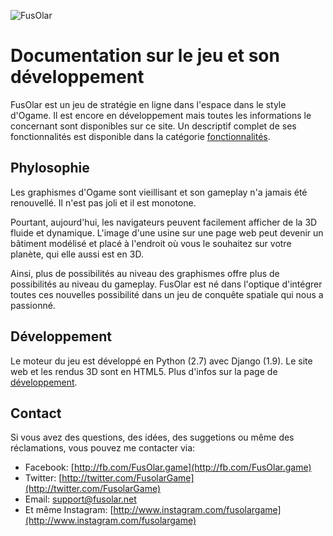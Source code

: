![FusOlar](/img/header_logo.png)
# Documentation sur le jeu et son développement

FusOlar est un jeu de stratégie en ligne dans l'espace dans le style d'Ogame. Il est encore en développement mais toutes les informations le concernant sont disponibles sur ce site. Un descriptif complet de ses fonctionnalités est disponible dans la catégorie [fonctionnalités](/features/kind-of-planets/). 

## Phylosophie
Les graphismes d'Ogame sont vieillisant et son gameplay n'a jamais été renouvellé. Il n'est pas joli et il est monotone.

Pourtant, aujourd'hui, les navigateurs peuvent facilement afficher de la 3D fluide et dynamique. L'image d'une usine sur une page web peut devenir un bâtiment modélisé et placé à l'endroit où vous le souhaitez sur votre planète, qui elle aussi est en 3D.

Ainsi, plus de possibilités au niveau des graphismes offre plus de possibilités au niveau du gameplay. FusOlar est né dans l'optique d'intégrer toutes ces nouvelles possibilité dans un jeu de conquête spatiale qui nous a passionné.

## Développement
Le moteur du jeu est développé en Python (2.7) avec Django (1.9). Le site web et les rendus 3D sont en HTML5. Plus d'infos sur la page de [développement](/development).

## Contact
Si vous avez des questions, des idées, des suggetions ou même des réclamations, vous pouvez me contacter via:

* Facebook: [http://fb.com/FusOlar.game](http://fb.com/FusOlar.game)
* Twitter: [http://twitter.com/FusolarGame](http://twitter.com/FusolarGame)
* Email: [support@fusolar.net](mailto:support@fusolar.net)
* Et même Instagram: [http://www.instagram.com/fusolargame](http://www.instagram.com/fusolargame)
